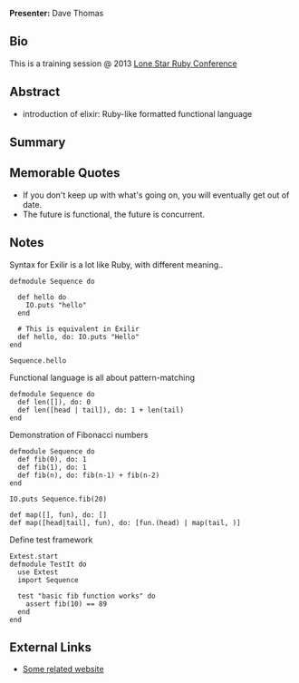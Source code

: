 **Presenter:** Dave Thomas

## Bio
This is a training session @ 2013 [Lone Star Ruby Conference](http://www.lonestarruby.org/2013/)

## Abstract
* introduction of elixir: Ruby-like formatted functional language

## Summary


## Memorable Quotes
* If you don't keep up with what's going on, you will eventually get out of date.
* The future is functional, the future is concurrent.

## Notes
Syntax for Exilir is a lot like Ruby, with different meaning..

    defmodule Sequence do

      def hello do
        IO.puts "hello"
      end

      # This is equivalent in Exilir
      def hello, do: IO.puts "Hello"
    end

    Sequence.hello

Functional language is all about pattern-matching

    defmodule Sequence do
      def len([]), do: 0
      def len([head | tail]), do: 1 + len(tail)
    end

Demonstration of Fibonacci numbers

    defmodule Sequence do
      def fib(0), do: 1
      def fib(1), do: 1
      def fib(n), do: fib(n-1) + fib(n-2)
    end

    IO.puts Sequence.fib(20)

    def map([], fun), do: []
    def map([head|tail], fun), do: [fun.(head) | map(tail, )]

Define test framework

    Extest.start
    defmodule TestIt do
      use Extest
      import Sequence

      test "basic fib function works" do
        assert fib(10) == 89
      end
    end


## External Links
* [Some related website](http://www.lonestarruby.org/2013/)